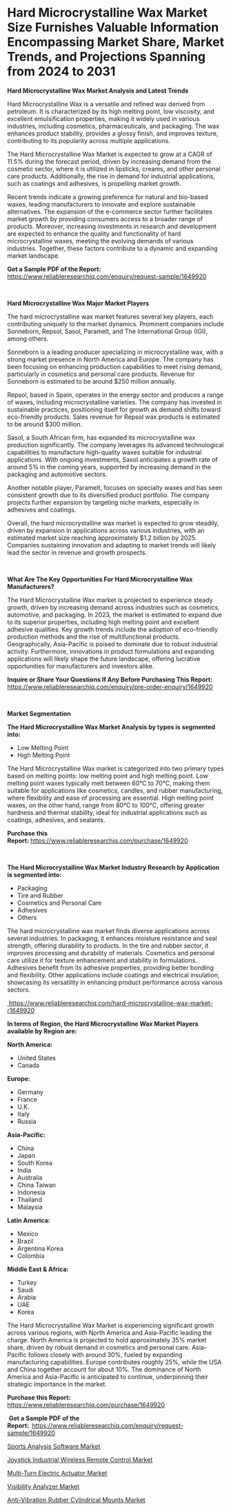 <p><h1>Hard Microcrystalline Wax Market Size Furnishes Valuable Information Encompassing Market Share, Market Trends, and Projections Spanning from 2024 to 2031</h1></p><p><strong>Hard Microcrystalline Wax Market Analysis and Latest Trends</strong></p>
<p><p>Hard Microcrystalline Wax is a versatile and refined wax derived from petroleum. It is characterized by its high melting point, low viscosity, and excellent emulsification properties, making it widely used in various industries, including cosmetics, pharmaceuticals, and packaging. The wax enhances product stability, provides a glossy finish, and improves texture, contributing to its popularity across multiple applications.</p><p>The Hard Microcrystalline Wax Market is expected to grow at a CAGR of 11.5% during the forecast period, driven by increasing demand from the cosmetic sector, where it is utilized in lipsticks, creams, and other personal care products. Additionally, the rise in demand for industrial applications, such as coatings and adhesives, is propelling market growth. </p><p>Recent trends indicate a growing preference for natural and bio-based waxes, leading manufacturers to innovate and explore sustainable alternatives. The expansion of the e-commerce sector further facilitates market growth by providing consumers access to a broader range of products. Moreover, increasing investments in research and development are expected to enhance the quality and functionality of hard microcrystalline waxes, meeting the evolving demands of various industries. Together, these factors contribute to a dynamic and expanding market landscape.</p></p>
<p><strong>Get a Sample PDF of the Report:&nbsp;</strong> <a href="https://www.reliableresearchiq.com/enquiry/request-sample/1649920?utm_campaign=99&utm_medium=2&utm_source=Github&utm_content=ia&utm_term=08122024&utm_id=hard-microcrystalline-wax">https://www.reliableresearchiq.com/enquiry/request-sample/1649920</a></p>
<p>&nbsp;</p>
<p><strong>Hard Microcrystalline Wax Major Market Players</strong></p>
<p><p>The hard microcrystalline wax market features several key players, each contributing uniquely to the market dynamics. Prominent companies include Sonneborn, Repsol, Sasol, Paramelt, and The International Group (IGI), among others. </p><p>Sonneborn is a leading producer specializing in microcrystalline wax, with a strong market presence in North America and Europe. The company has been focusing on enhancing production capabilities to meet rising demand, particularly in cosmetics and personal care products. Revenue for Sonneborn is estimated to be around $250 million annually.</p><p>Repsol, based in Spain, operates in the energy sector and produces a range of waxes, including microcrystalline varieties. The company has invested in sustainable practices, positioning itself for growth as demand shifts toward eco-friendly products. Sales revenue for Repsol wax products is estimated to be around $300 million.</p><p>Sasol, a South African firm, has expanded its microcrystalline wax production significantly. The company leverages its advanced technological capabilities to manufacture high-quality waxes suitable for industrial applications. With ongoing investments, Sasol anticipates a growth rate of around 5% in the coming years, supported by increasing demand in the packaging and automotive sectors.</p><p>Another notable player, Paramelt, focuses on specialty waxes and has seen consistent growth due to its diversified product portfolio. The company projects further expansion by targeting niche markets, especially in adhesives and coatings.</p><p>Overall, the hard microcrystalline wax market is expected to grow steadily, driven by expansion in applications across various industries, with an estimated market size reaching approximately $1.2 billion by 2025. Companies sustaining innovation and adapting to market trends will likely lead the sector in revenue and growth prospects.</p></p>
<p>&nbsp;</p>
<p><strong>What Are The Key Opportunities For Hard Microcrystalline Wax Manufacturers?</strong></p>
<p><p>The Hard Microcrystalline Wax market is projected to experience steady growth, driven by increasing demand across industries such as cosmetics, automotive, and packaging. In 2023, the market is estimated to expand due to its superior properties, including high melting point and excellent adhesive qualities. Key growth trends include the adoption of eco-friendly production methods and the rise of multifunctional products. Geographically, Asia-Pacific is poised to dominate due to robust industrial activity. Furthermore, innovations in product formulations and expanding applications will likely shape the future landscape, offering lucrative opportunities for manufacturers and investors alike.</p></p>
<p><strong>Inquire or Share Your Questions If Any Before Purchasing This Report:</strong> <a href="https://www.reliableresearchiq.com/enquiry/pre-order-enquiry/1649920?utm_campaign=99&utm_medium=2&utm_source=Github&utm_content=ia&utm_term=08122024&utm_id=hard-microcrystalline-wax">https://www.reliableresearchiq.com/enquiry/pre-order-enquiry/1649920</a></p>
<p>&nbsp;</p>
<p><strong>Market Segmentation</strong></p>
<p><strong>The Hard Microcrystalline Wax Market Analysis by types is segmented into:</strong></p>
<p><ul><li>Low Melting Point</li><li>High Melting Point</li></ul></p>
<p><p>The Hard Microcrystalline Wax market is categorized into two primary types based on melting points: low melting point and high melting point. Low melting point waxes typically melt between 60°C to 70°C, making them suitable for applications like cosmetics, candles, and rubber manufacturing, where flexibility and ease of processing are essential. High melting point waxes, on the other hand, range from 80°C to 100°C, offering greater hardness and thermal stability, ideal for industrial applications such as coatings, adhesives, and sealants.</p></p>
<p><strong>Purchase this Report:&nbsp;</strong><a href="https://www.reliableresearchiq.com/purchase/1649920?utm_campaign=99&utm_medium=2&utm_source=Github&utm_content=ia&utm_term=08122024&utm_id=hard-microcrystalline-wax">https://www.reliableresearchiq.com/purchase/1649920</a></p>
<p>&nbsp;</p>
<p><strong>The Hard Microcrystalline Wax Market Industry Research by Application is segmented into:</strong></p>
<p><ul><li>Packaging</li><li>Tire and Rubber</li><li>Cosmetics and Personal Care</li><li>Adhesives</li><li>Others</li></ul></p>
<p><p>The hard microcrystalline wax market finds diverse applications across several industries. In packaging, it enhances moisture resistance and seal strength, offering durability to products. In the tire and rubber sector, it improves processing and durability of materials. Cosmetics and personal care utilize it for texture enhancement and stability in formulations. Adhesives benefit from its adhesive properties, providing better bonding and flexibility. Other applications include coatings and electrical insulation, showcasing its versatility in enhancing product performance across various sectors.</p></p>
<p><a href="https://www.reliableresearchiq.com/hard-microcrystalline-wax-market-r1649920?utm_campaign=99&utm_medium=2&utm_source=Github&utm_content=ia&utm_term=08122024&utm_id=hard-microcrystalline-wax">&nbsp;https://www.reliableresearchiq.com/hard-microcrystalline-wax-market-r1649920</a></p>
<p><strong>In terms of Region, the Hard Microcrystalline Wax Market Players available by Region are:</strong></p>
<p>
    <p> <strong> North America: </strong>
        <ul>
            <li>United States</li>
            <li>Canada</li>
        </ul>
        </p> 
    <p> <strong> Europe: </strong>
        <ul>
            <li>Germany</li>
            <li>France</li>
            <li>U.K.</li>
            <li>Italy</li>
            <li>Russia</li>
        </ul>
        </p> 
    <p> <strong> Asia-Pacific: </strong>
        <ul>
            <li>China</li>
            <li>Japan</li>
            <li>South Korea</li>
            <li>India</li>
            <li>Australia</li>
            <li>China Taiwan</li>
            <li>Indonesia</li>
            <li>Thailand</li>
            <li>Malaysia</li>
        </ul>
        </p> 
    <p> <strong> Latin America: </strong>
        <ul>
            <li>Mexico</li>
            <li>Brazil</li>
            <li>Argentina Korea</li>
            <li>Colombia</li>
        </ul>
        </p> 
    <p> <strong> Middle East & Africa: </strong>
        <ul>
            <li>Turkey</li>
            <li>Saudi</li>
            <li>Arabia</li>
            <li>UAE</li>
            <li>Korea</li>
        </ul>
    </p>
    </p>
<p><p>The Hard Microcrystalline Wax Market is experiencing significant growth across various regions, with North America and Asia-Pacific leading the charge. North America is projected to hold approximately 35% market share, driven by robust demand in cosmetics and personal care. Asia-Pacific follows closely with around 30%, fueled by expanding manufacturing capabilities. Europe contributes roughly 25%, while the USA and China together account for about 10%. The dominance of North America and Asia-Pacific is anticipated to continue, underpinning their strategic importance in the market.</p></p>
<p><strong>Purchase this Report: </strong><a href="https://www.reliableresearchiq.com/purchase/1649920?utm_campaign=99&utm_medium=2&utm_source=Github&utm_content=ia&utm_term=08122024&utm_id=hard-microcrystalline-wax">https://www.reliableresearchiq.com/purchase/1649920</a></p>
<p>&nbsp;<strong>Get a Sample PDF of the Report:&nbsp;&nbsp;</strong><a href="https://www.reliableresearchiq.com/enquiry/request-sample/1649920?utm_campaign=99&utm_medium=2&utm_source=Github&utm_content=ia&utm_term=08122024&utm_id=hard-microcrystalline-wax">https://www.reliableresearchiq.com/enquiry/request-sample/1649920</a></p>
<p><strong></strong></p>
<p><p><a href="https://issuu.com/reportprime-2/docs/sports-analysis-software-market-size-2030.pptx?utm_campaign=99&utm_medium=2&utm_source=Github&utm_content=ia&utm_term=08122024&utm_id=hard-microcrystalline-wax">Sports Analysis Software Market</a></p><p><a href="https://www.linkedin.com/pulse/market-demand-revenue-growth-joystick-industrial-wireless-remote-mgxfe?utm_campaign=99&utm_medium=2&utm_source=Github&utm_content=ia&utm_term=08122024&utm_id=hard-microcrystalline-wax">Joystick Industrial Wireless Remote Control Market</a></p><p><a href="https://www.linkedin.com/pulse/how-104-growth-multi-turn-electric-actuator-market-shaped-ymvoc?utm_campaign=99&utm_medium=2&utm_source=Github&utm_content=ia&utm_term=08122024&utm_id=hard-microcrystalline-wax">Multi-Turn Electric Actuator Market</a></p><p><a href="https://issuu.com/reportprime-2/docs/visibility-analyzer-market-size-2030.pptx?utm_campaign=99&utm_medium=2&utm_source=Github&utm_content=ia&utm_term=08122024&utm_id=hard-microcrystalline-wax">Visibility Analyzer Market</a></p><p><a href="https://www.linkedin.com/pulse/anti-vibration-rubber-cylindrical-mounts-growth-trends-projected-6al4e?utm_campaign=99&utm_medium=2&utm_source=Github&utm_content=ia&utm_term=08122024&utm_id=hard-microcrystalline-wax">Anti-Vibration Rubber Cylindrical Mounts Market</a></p></p>
